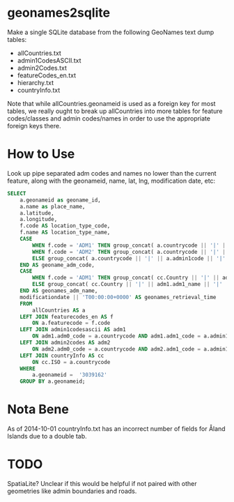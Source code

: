 geonames2sqlite
===============

Make a single SQLite database from the following GeoNames text dump tables:

* allCountries.txt
* admin1CodesASCII.txt
* admin2Codes.txt
* featureCodes_en.txt
* hierarchy.txt
* countryInfo.txt

Note that while allCountries.geonameid is used as a foreign key for most tables,
we really ought to break up allCountries into more tables for feature codes/classes
and admin codes/names in order to use the appropriate foreign keys there.

How to Use
==========

Look up pipe separated adm codes and names no lower than the current feature, along with the geonameid, name, lat, lng, modification date, etc:

```sql
SELECT
	a.geonameid as geoname_id,
	a.name as place_name,
	a.latitude,
	a.longitude,
	f.code AS location_type_code,
	f.name AS location_type_name,
	CASE 
		WHEN f.code = 'ADM1' THEN group_concat( a.countrycode || '|' || adm1.adm1_code, '|' ) 
		WHEN f.code = 'ADM2' THEN group_concat( a.countrycode || '|' || adm1.adm1_code || '|' || adm2.adm2_code, '|' )
		ELSE group_concat( a.countrycode || '|' || a.admin1code || '|' || a.admin2code || '|' || a.admin3code || '|' || a.admin4code, '|' )
	END AS geoname_adm_code,
	CASE
		WHEN f.code = 'ADM1' THEN group_concat( cc.Country || '|' || adm1.adm1_name, '|')
		ELSE group_concat( cc.Country || '|' || adm1.adm1_name || '|' || adm2.adm2_name, '|') 
	END AS geonames_adm_name,
	modificationdate || 'T00:00:00+0000' AS geonames_retrieval_time
	FROM
		allCountries AS a
	LEFT JOIN featurecodes_en AS f 
		ON a.featurecode = f.code
	LEFT JOIN admin1codesascii AS adm1 
		ON adm1.adm0_code = a.countrycode AND adm1.adm1_code = a.admin1code
	LEFT JOIN admin2codes AS adm2 
		ON adm2.adm0_code = a.countrycode AND adm2.adm1_code = a.admin1code AND adm2.adm2_code = a.admin2code
	LEFT JOIN countryInfo AS cc 
		ON cc.ISO = a.countrycode
	WHERE
		a.geonameid =  '3039162'
	GROUP BY a.geonameid;
```

Nota Bene
=========

As of 2014-10-01 countryInfo.txt has an incorrect number of fields for Åland Islands due to a double tab.

TODO
====

SpatiaLite?  Unclear if this would be helpful if not paired with other geometries like admin boundaries and roads.
